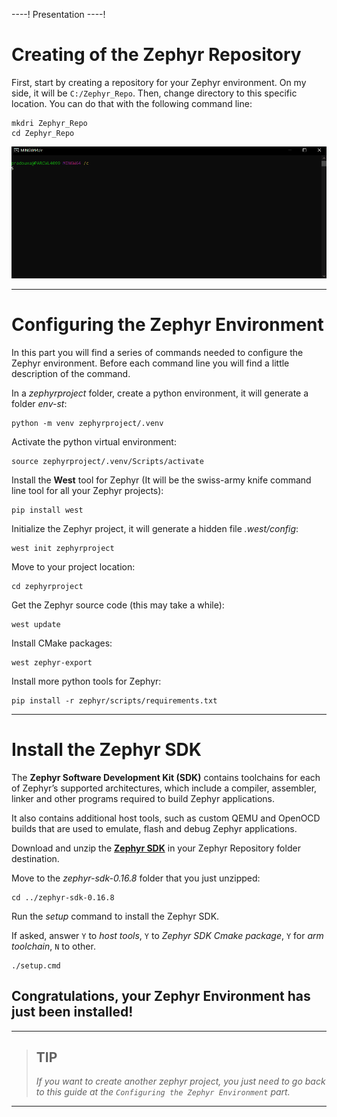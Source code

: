 ----!
Presentation
----!
# Creating of the Zephyr Repository

First, start by creating a repository for your Zephyr environment. On my side, it will be `C:/Zephyr_Repo`. Then, change directory to this specific location. You can do that with the following command line:

```shell
mkdri Zephyr_Repo
cd Zephyr_Repo

```
![gif](./img/zephyr_repo.gif)

-------------------------------------------------


# Configuring the Zephyr Environment

In this part you will find a series of commands needed to configure the Zephyr environment. Before each command line you will find a little description of the command.

In a *zephyrproject* folder, create a python environment, it will generate a folder *env-st*:

```shell
python -m venv zephyrproject/.venv
```

Activate the python virtual environment:

```shell
source zephyrproject/.venv/Scripts/activate
```

Install the **West** tool for Zephyr (It will be the swiss-army knife command line tool for all your Zephyr projects):

```shell
pip install west
```

Initialize the Zephyr project, it will generate a hidden file *.west/config*:

```shell
west init zephyrproject
```

Move to your project location:

```shell
cd zephyrproject
```

Get the Zephyr source code (this may take a while):

```shell
west update
```

Install CMake packages:

```shell
west zephyr-export
```

Install more python tools for Zephyr:

```shell
pip install -r zephyr/scripts/requirements.txt
```

-------------------------------------------------

# Install the Zephyr SDK

The **Zephyr Software Development Kit (SDK)** contains toolchains for each of Zephyr’s supported architectures, which include a compiler, assembler, linker and other programs required to build Zephyr applications.

It also contains additional host tools, such as custom QEMU and OpenOCD builds that are used to emulate, flash and debug Zephyr applications.

Download and unzip the **[Zephyr SDK](https://github.com/zephyrproject-rtos/sdk-ng/releases/tag/v0.16.8)** in your Zephyr Repository folder destination.


Move to the *zephyr-sdk-0.16.8* folder that you just unzipped:

```shell
cd ../zephyr-sdk-0.16.8
```

Run the *setup* command to install the Zephyr SDK.

If asked, answer ```Y``` to *host tools*, ```Y``` to *Zephyr SDK Cmake package*, ```Y``` for *arm toolchain*, ```N``` to other.

```shell
./setup.cmd
```

## **Congratulations, your Zephyr Environment has just been installed!**


-------------------------------------------------

>
> ## TIP
> *If you want to create another zephyr project, you just need to go back to this guide at the `Configuring the Zephyr Environment` part.*
>

-------------------------------------------------

